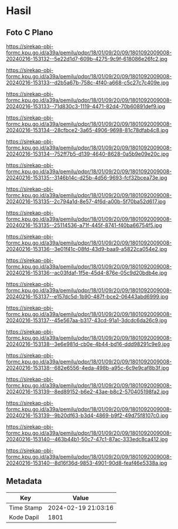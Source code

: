 # Hasil

## Foto C Plano

https://sirekap-obj-formc.kpu.go.id/a39a/pemilu/pdpr/18/01/09/20/09/1801092009008-20240216-153132--5e22d1d7-609b-4275-9c9f-618086e26fc2.jpg

https://sirekap-obj-formc.kpu.go.id/a39a/pemilu/pdpr/18/01/09/20/09/1801092009008-20240216-153133--d2b5a67b-758c-4f40-a668-c5c27c7c409e.jpg

https://sirekap-obj-formc.kpu.go.id/a39a/pemilu/pdpr/18/01/09/20/09/1801092009008-20240216-153133--71d830c3-1119-4471-82d4-70b60891def9.jpg

https://sirekap-obj-formc.kpu.go.id/a39a/pemilu/pdpr/18/01/09/20/09/1801092009008-20240216-153134--28cfbce2-3a65-4906-9698-81c78dfab4c8.jpg

https://sirekap-obj-formc.kpu.go.id/a39a/pemilu/pdpr/18/01/09/20/09/1801092009008-20240216-153134--752ff7b5-d139-4640-8628-0a5b9e09e20c.jpg

https://sirekap-obj-formc.kpu.go.id/a39a/pemilu/pdpr/18/01/09/20/09/1801092009008-20240216-153135--3146b14c-d25b-4d56-9693-fcf32bcea73e.jpg

https://sirekap-obj-formc.kpu.go.id/a39a/pemilu/pdpr/18/01/09/20/09/1801092009008-20240216-153135--2c794a1d-8e57-4f6d-a00b-5f70ba52d617.jpg

https://sirekap-obj-formc.kpu.go.id/a39a/pemilu/pdpr/18/01/09/20/09/1801092009008-20240216-153135--25114536-a71f-445f-8741-f40ba66754f5.jpg

https://sirekap-obj-formc.kpu.go.id/a39a/pemilu/pdpr/18/01/09/20/09/1801092009008-20240216-153136--3e01f41c-08fd-43d9-baa9-a5822ca054e2.jpg

https://sirekap-obj-formc.kpu.go.id/a39a/pemilu/pdpr/18/01/09/20/09/1801092009008-20240216-153136--ac03fdaf-1f5e-45d4-876e-05c9d20bdb4e.jpg

https://sirekap-obj-formc.kpu.go.id/a39a/pemilu/pdpr/18/01/09/20/09/1801092009008-20240216-153137--e157dc5d-1b90-487f-bce2-06443abd6999.jpg

https://sirekap-obj-formc.kpu.go.id/a39a/pemilu/pdpr/18/01/09/20/09/1801092009008-20240216-153137--45e567aa-b317-43cd-91a1-3dcdc6da26c9.jpg

https://sirekap-obj-formc.kpu.go.id/a39a/pemilu/pdpr/18/01/09/20/09/1801092009008-20240216-153138--3e6e981d-cb0e-4b44-bd16-ddd98291c9e9.jpg

https://sirekap-obj-formc.kpu.go.id/a39a/pemilu/pdpr/18/01/09/20/09/1801092009008-20240216-153138--682e6556-4eda-498b-a95c-6c9e9caf8b3f.jpg

https://sirekap-obj-formc.kpu.go.id/a39a/pemilu/pdpr/18/01/09/20/09/1801092009008-20240216-153139--8ed89152-b6e2-43ae-b8c2-570405198fa2.jpg

https://sirekap-obj-formc.kpu.go.id/a39a/pemilu/pdpr/18/01/09/20/09/1801092009008-20240216-153139--9b20df63-b3d4-4869-b9f2-49d75f8107c0.jpg

https://sirekap-obj-formc.kpu.go.id/a39a/pemilu/pdpr/18/01/09/20/09/1801092009008-20240216-153140--463b44b1-50c7-47c1-87ac-333edc8ca412.jpg

https://sirekap-obj-formc.kpu.go.id/a39a/pemilu/pdpr/18/01/09/20/09/1801092009008-20240216-153140--8d16f36d-9853-4901-90d8-feaf46e5338a.jpg


## Metadata

| Key        | Value               |
| ---------- | ------------------- |
| Time Stamp | 2024-02-19 21:03:16 |
| Kode Dapil | 1801                |



